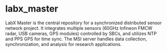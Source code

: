 # labx_master
LabX Master is the central repository for a synchronized distributed sensor network project. It integrates multiple sensors (60GHz Infineon FMCW radar, USB cameras, GPS modules) controlled by SBCs, and utilizes NTP and PPS GPS for time sync. The MSI server handles data collection, synchronization, and analysis for research applications.
